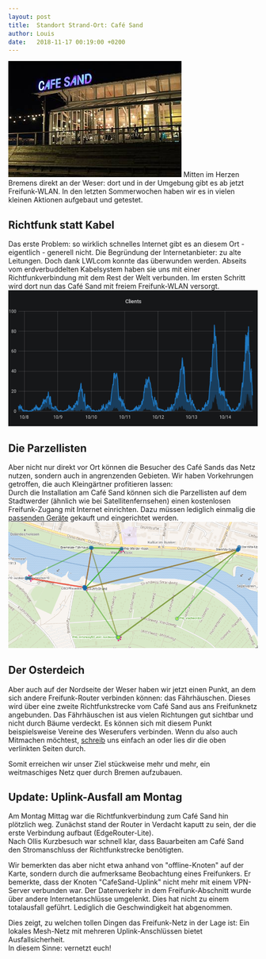 ```yaml
---
layout: post
title:  Standort Strand-Ort: Café Sand
author: Louis
date:   2018-11-17 00:19:00 +0200
---
```


<img src="/blog/files/2018-11-15/cafe_sand_beleuchtet.jpg" style="max-height:400px">
Mitten im Herzen Bremens direkt an der Weser: dort und in der Umgebung gibt es ab jetzt Freifunk-WLAN. In den letzten Sommerwochen haben wir es in vielen kleinen Aktionen aufgebaut und getestet.

## Richtfunk statt Kabel
Das erste Problem: so wirklich schnelles Internet gibt es an diesem Ort - eigentlich - generell nicht. Die Begründung der Internetanbieter: zu alte Leitungen.
Doch dank LWLcom konnte das überwunden werden. Abseits vom erdverbuddelten Kabelsystem haben sie uns mit einer Richtfunkverbindung mit dem Rest der Welt verbunden.
Im ersten Schritt wird dort nun das Café Sand mit freiem Freifunk-WLAN versorgt.
<a href="/blog/files/2018-11-15/clients_grafana.png"><img src="/blog/files/2018-11-15/clients_grafana.png" alt="unify ist gut belegt" style="max-height:400px"></a>

## Die Parzellisten
Aber nicht nur direkt vor Ort können die Besucher des Café Sands das Netz nutzen, sondern auch in angrenzenden Gebieten.
Wir haben Vorkehrungen getroffen, die auch Kleingärtner profitieren lassen:  
Durch die Installation am Café Sand können sich die Parzellisten auf dem Stadtwerder (ähnlich wie bei Satellitenfernsehen) einen kostenlosen Freifunk-Zugang mit Internet einrichten.
Dazu müssen lediglich einmalig die [passenden Geräte](https://wiki.bremen.freifunk.net/Anleitungen/Firmware/Flashen#auswahl-der-hardware_richtfunk-f%C3%BCr-den-au%C3%9Fenbereich) gekauft und eingerichtet werden.
<a href="/blog/files/2018-11-15/cafesand_braungruen.png"><img src="/blog/files/2018-11-15/cafesand_braungruen.png" alt="screenshot1" style="max-height:400px"></a>

## Der Osterdeich
Aber auch auf der Nordseite der Weser haben wir jetzt einen Punkt, an dem sich andere Freifunk-Router verbinden können: das Fährhäuschen.
Dieses wird über eine zweite Richtfunkstrecke vom Café Sand aus ans Freifunknetz angebunden.
Das Fährhäuschen ist aus vielen Richtungen gut sichtbar und nicht durch Bäume verdeckt.
Es können sich mit diesem Punkt beispielsweise Vereine des Weserufers verbinden.
Wenn du also auch Mitmachen möchtest, [schreib](mailto:info@bremen.freifunk.net) uns einfach an oder lies dir die oben verlinkten Seiten durch.

Somit erreichen wir unser Ziel stückweise mehr und mehr, ein weitmaschiges Netz quer durch Bremen aufzubauen.

## Update: Uplink-Ausfall am Montag
Am Montag Mittag war die Richtfunkverbindung zum Café Sand hin 
plötzlich weg. Zunächst stand der Router in Verdacht kaputt zu sein, der die
erste Verbindung aufbaut (EdgeRouter-Lite).  
Nach Ollis Kurzbesuch war schnell klar, dass Bauarbeiten am Café Sand 
den Stromanschluss der Richtfunkstrecke benötigten.

Wir bemerkten das aber nicht etwa anhand von "offline-Knoten" auf 
der Karte, sondern durch die aufmerksame Beobachtung eines 
Freifunkers. Er bemerkte, dass der Knoten "CafeSand-Uplink" nicht mehr 
mit einem VPN-Server verbunden war. Der Datenverkehr in dem Freifunk-Abschnitt
wurde über andere Internetanschlüsse umgelenkt. Dies hat nicht zu einem totalausfall
geführt. Lediglich die Geschwindigkeit hat abgenommen.

Dies zeigt, zu welchen tollen Dingen das Freifunk-Netz in der Lage ist: 
Ein lokales Mesh-Netz mit mehreren Uplink-Anschlüssen bietet 
Ausfallsicherheit.  
In diesem Sinne: vernetzt euch!
